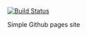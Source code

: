 [![Build Status](https://travis-ci.org/Rubemlrm/site.svg?branch=dev)](https://travis-ci.org/Rubemlrm/site)

Simple Github pages site

